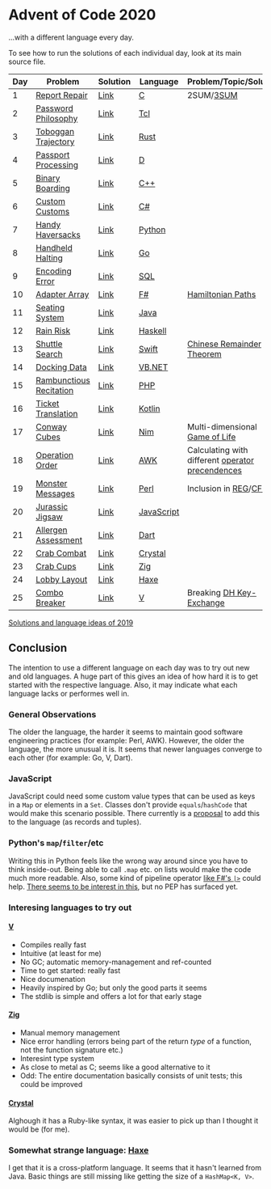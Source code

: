 # Advent of Code 2020
...with a different language every day.

To see how to run the solutions of each individual day, look at its main source file.

| Day | Problem                                                         | Solution   | Language                                                                | Problem/Topic/Solution                                                                                                        |
|-----|-----------------------------------------------------------------|------------|-------------------------------------------------------------------------|-------------------------------------------------------------------------------------------------------------------------------|
| 1   | [Report Repair](https://adventofcode.com/2020/day/1)            | [Link](01) | [C](https://en.wikipedia.org/wiki/C_(programming_language))             | 2SUM/[3SUM](https://en.wikipedia.org/wiki/3SUM)                                                                               |
| 2   | [Password Philosophy](https://adventofcode.com/2020/day/2)      | [Link](02) | [Tcl](https://en.wikipedia.org/wiki/Tcl)                                |                                                                                                                               |
| 3   | [Toboggan Trajectory](https://adventofcode.com/2020/day/3)      | [Link](03) | [Rust](https://en.wikipedia.org/wiki/Rust_(programming_language))       |                                                                                                                               |
| 4   | [Passport Processing](https://adventofcode.com/2020/day/4)      | [Link](04) | [D](https://en.wikipedia.org/wiki/D_(programming_language))             |                                                                                                                               |
| 5   | [Binary Boarding](https://adventofcode.com/2020/day/5)          | [Link](05) | [C++](https://en.wikipedia.org/wiki/C++)                                |                                                                                                                               |
| 6   | [Custom Customs](https://adventofcode.com/2020/day/6)           | [Link](06) | [C#](https://en.wikipedia.org/wiki/C-Sharp)                             |                                                                                                                               |
| 7   | [Handy Haversacks](https://adventofcode.com/2020/day/7)         | [Link](07) | [Python](https://en.wikipedia.org/wiki/Python_(programming_language))   |                                                                                                                               |
| 8   | [Handheld Halting](https://adventofcode.com/2020/day/8)         | [Link](08) | [Go](https://en.wikipedia.org/wiki/Go_(programming_language))           |                                                                                                                               |
| 9   | [Encoding Error](https://adventofcode.com/2020/day/9)           | [Link](09) | [SQL](https://en.wikipedia.org/wiki/SQLite)                             |                                                                                                                               |
| 10  | [Adapter Array](https://adventofcode.com/2020/day/10)           | [Link](10) | [F#](https://en.wikipedia.org/wiki/F_Sharp_(programming_language))      | [Hamiltonian Paths](https://en.wikipedia.org/wiki/Hamiltonian_path_problem)                                                   |
| 11  | [Seating System](https://adventofcode.com/2020/day/11)          | [Link](11) | [Java](https://en.wikipedia.org/wiki/Java_(programming_language))       |                                                                                                                               |
| 12  | [Rain Risk](https://adventofcode.com/2020/day/12)               | [Link](12) | [Haskell](https://en.wikipedia.org/wiki/Haskell_(programming_language)) |                                                                                                                               |
| 13  | [Shuttle Search](https://adventofcode.com/2020/day/13)          | [Link](13) | [Swift](https://en.wikipedia.org/wiki/Swift_(programming_language))     | [Chinese Remainder Theorem](https://en.wikipedia.org/wiki/Chinese_Remainder_Theorem)                                          |
| 14  | [Docking Data](https://adventofcode.com/2020/day/14)            | [Link](14) | [VB.NET](https://en.wikipedia.org/wiki/Visual_Basic_.NET)               |                                                                                                                               |
| 15  | [Rambunctious Recitation](https://adventofcode.com/2020/day/15) | [Link](15) | [PHP](https://en.wikipedia.org/wiki/PHP)                                |                                                                                                                               |
| 16  | [Ticket Translation](https://adventofcode.com/2020/day/16)      | [Link](16) | [Kotlin](https://en.wikipedia.org/wiki/Kotlin_(programming_language))   |                                                                                                                               |
| 17  | [Conway Cubes](https://adventofcode.com/2020/day/17)            | [Link](17) | [Nim](https://en.wikipedia.org/wiki/Nim_(programming_language))         | Multi-dimensional [Game of Life](https://en.wikipedia.org/wiki/Conway%27s_Game_of_Life)                                       |
| 18  | [Operation Order](https://adventofcode.com/2020/day/18)         | [Link](18) | [AWK](https://en.wikipedia.org/wiki/AWK)                                | Calculating with different [operator precendences](https://en.wikipedia.org/wiki/Order_of_operations)                         |
| 19  | [Monster Messages](https://adventofcode.com/2020/day/19)        | [Link](19) | [Perl](https://en.wikipedia.org/wiki/Perl)                              | Inclusion in [REG](https://en.wikipedia.org/wiki/Regular_language)/[CFL](https://en.wikipedia.org/wiki/Context-free_language) |
| 20  | [Jurassic Jigsaw](https://adventofcode.com/2020/day/20)         | [Link](20) | [JavaScript](https://en.wikipedia.org/wiki/JavaScript)                  |                                                                                                                               |
| 21  | [Allergen Assessment](https://adventofcode.com/2020/day/21)     | [Link](21) | [Dart](https://en.wikipedia.org/wiki/Dart_(programming_language))       |                                                                                                                               |
| 22  | [Crab Combat](https://adventofcode.com/2020/day/22)             | [Link](22) | [Crystal](https://en.wikipedia.org/wiki/Crystal_(programming_language)) |                                                                                                                               |
| 23  | [Crab Cups](https://adventofcode.com/2020/day/23)               | [Link](23) | [Zig](https://en.wikipedia.org/wiki/Zig_(programming_language))         |                                                                                                                               |
| 24  | [Lobby Layout](https://adventofcode.com/2020/day/24)            | [Link](24) | [Haxe](https://en.wikipedia.org/wiki/Haxe)                              |                                                                                                                               |
| 25  | [Combo Breaker](https://adventofcode.com/2020/day/25)           | [Link](25) | [V](https://vlang.io)                                                   | Breaking [DH Key-Exchange](https://en.wikipedia.org/wiki/Diffie%E2%80%93Hellman_key_exchange)                                 |

[Solutions and language ideas of 2019](https://github.com/nikeee/advent-of-code-2019)

## Conclusion
The intention to use a different language on each day was to try out new and old languages.
A huge part of this gives an idea of how hard it is to get started with the respective language.
Also, it may indicate what each language lacks or performes well in.

### General Observations
The older the language, the harder it seems to maintain good software engineering practices (for example: Perl, AWK).
However, the older the language, the more unusual it is. It seems that newer languages converge to each other (for example: Go, V, Dart).

### JavaScript
JavaScript could need some custom value types that can be used as keys in a `Map` or elements in a `Set`.
Classes don't provide `equals`/`hashCode` that would make this scenario possible.
There currently is a [proposal](https://github.com/tc39/proposal-record-tuple) to add this to the language (as records and tuples).

### Python's `map`/`filter`/etc
Writing this in Python feels like the wrong way around since you have to think inside-out.
Being able to call `.map` etc. on lists would make the code much more readable.
Also, some kind of pipeline operator [like F#'s `|>`](https://docs.microsoft.com/en-us/dotnet/fsharp/language-reference/symbol-and-operator-reference/) could help.
[There seems to be interest in this](https://www.reddit.com/r/Python/comments/4a83ip/python_pipe_operator_4_years_later/), but no PEP has surfaced yet.

### Interesing languages to try out

#### [V](https://vlang.io)
- Compiles really fast
- Intuitive (at least for me)
- No GC; automatic memory-management and ref-counted
- Time to get started: really fast
- Nice documenation
- Heavily inspired by Go; but only the good parts it seems
- The stdlib is simple and offers a lot for that early stage

#### [Zig](https://ziglang.org)
- Manual memory management
- Nice error handling (errors being part of the return _type_ of a function, not the function signature etc.)
- Interesint type system
- As close to metal as C; seems like a good alternative to it
- Odd: The entire documentation basically consists of unit tests; this could be improved

#### [Crystal](https://crystal-lang.org)
Alghough it has a Ruby-like syntax, it was easier to pick up than I thought it would be (for me).

### Somewhat strange language: [Haxe](https://haxe.org)
I get that it is a cross-platform language. It seems that it hasn't learned from Java.
Basic things are still missing like getting the size of a `HashMap<K, V>`.
